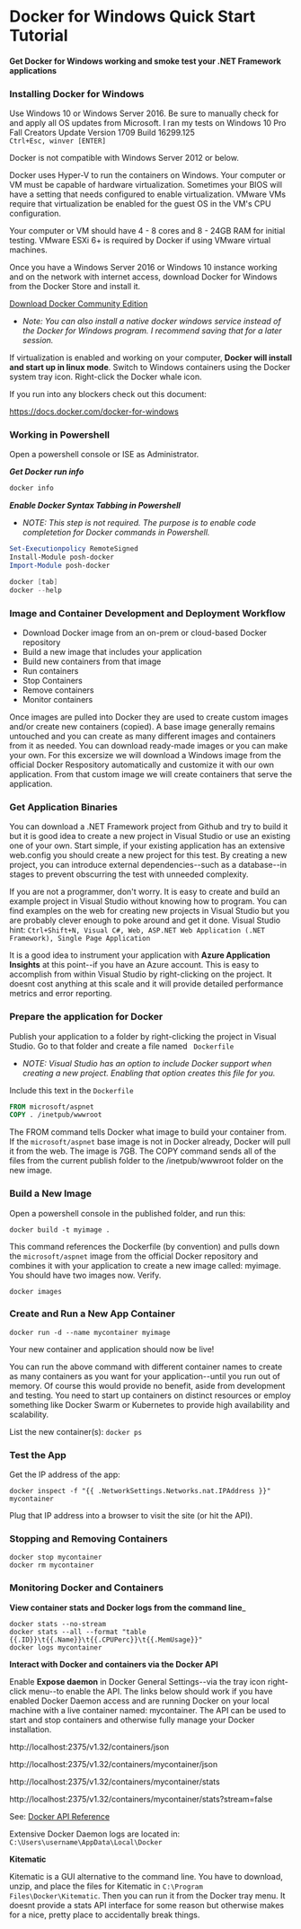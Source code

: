 # Docker for Windows Quick Start Tutorial

#### Get Docker for Windows working and smoke test your .NET Framework applications


### Installing Docker for Windows
Use Windows 10 or Windows Server 2016.  Be sure to manually check for and apply all OS updates from Microsoft.  I ran my tests on Windows 10 Pro Fall Creators Update Version 1709 Build 16299.125  
```Ctrl+Esc, winver [ENTER]```

Docker is not compatible with Windows Server 2012 or below.

Docker uses Hyper-V to run the containers on Windows.  Your computer or VM must be capable of hardware virtualization.  Sometimes your BIOS will have a setting that needs configured to enable virtualization.  VMware VMs require that virtualization be enabled for the guest OS in the VM's CPU configuration.  

Your computer or VM should have 4 - 8 cores and 8 - 24GB RAM for initial testing.  VMware ESXi 6+ is required by Docker if using VMware virtual machines.

Once you have a Windows Server 2016 or Windows 10 instance working and on the network with internet access, download Docker for Windows from the Docker Store and install it.  

[Download Docker Community Edition](https://www.docker.com/community-edition)

* _Note: You can also install a native docker windows service instead of the Docker for Windows program.  I recommend saving that for a later session._

If virtualization is enabled and working on your computer, **Docker will install and start up in linux mode**.  Switch to Windows containers using the Docker system tray icon.  Right-click the Docker whale icon.

If you run into any blockers check out this document: 

https://docs.docker.com/docker-for-windows


### Working in Powershell

Open a powershell console or ISE as Administrator.


___Get Docker run info___
```powershell
docker info
```

___Enable Docker Syntax Tabbing in Powershell___
* _NOTE: This step is not required.  The purpose is to enable code completetion for Docker commands in Powershell._
```powershell
Set-Executionpolicy RemoteSigned
Install-Module posh-docker
Import-Module posh-docker
```

```powershell
docker [tab]
docker --help
```

### Image and Container Development and Deployment Workflow
* Download Docker image from an on-prem or cloud-based Docker repository 
* Build a new image that includes your application
* Build new containers from that image 
* Run containers
* Stop Containers
* Remove containers
* Monitor containers

Once images are pulled into Docker they are used to create custom images and/or create new containers (copied). A base image generally remains untouched and you can create as many different images and containers from it as needed. You can download ready-made images or you can make your own. For this excersize we will download a Windows image from the official Docker Respository automatically and customize it with our own application.  From that custom image we will create containers that serve the application.  

### Get Application Binaries
You can download a .NET Framework project from Github and try to build it but it is good idea to create a new project in Visual Studio or use an existing one of your own.  Start simple, if your existing application has an extensive web.config you should create a new project for this test. By creating a new project, you can introduce external dependencies--such as a database--in stages to prevent obscurring the test with unneeded complexity.

If you are not a programmer, don't worry.  It is easy to create and build an example project in Visual Studio without knowing how to program.  You can find examples on the web for creating new projects in Visual Studio but you are probably clever enough to poke around and get it done.  Visual Studio hint: ```Ctrl+Shift+N, Visual C#, Web, ASP.NET Web Application (.NET Framework), Single Page Application```

It is a good idea to instrument your application with **Azure Application Insights** at this point--if you have an Azure account.  This is easy to accomplish from within Visual Studio by right-clicking on the project.  It doesnt cost anything at this scale and it will provide detailed performance metrics and error reporting.

### Prepare the application for Docker
Publish your application to a folder by right-clicking the project in Visual Studio.  Go to that folder and create a file named ``` Dockerfile```

* _NOTE: Visual Studio has an option to include Docker support when creating a new project. Enabling that option creates this file for you._

Include this text in the ```Dockerfile```

```dockerfile
FROM microsoft/aspnet
COPY . /inetpub/wwwroot
```
The FROM command tells Docker what image to build your container from.  If the ```microsoft/aspnet``` base image is not in Docker already, Docker will pull it from the web.  The image is 7GB.  The COPY command sends all of the files from the current publish folder to the /inetpub/wwwroot folder on the new image. 

### Build a New Image
Open a powershell console in the published folder, and run this:

```
docker build -t myimage .
```

This command references the Dockerfile (by convention) and pulls down the ```microsoft/aspnet``` image from the official Docker repository and combines it with your application to create a new image called: myimage.  You should have two images now. Verify.

```
docker images
```
### Create and Run a New App Container
```
docker run -d --name mycontainer myimage
```

Your new container and application should now be live!

You can run the above command with different container names to create as many containers as you want for your application--until you run out of memory.  Of course this would provide no benefit, aside from development and testing.  You need to start up containers on distinct resources or employ something like Docker Swarm or Kubernetes to provide high availability and scalability. 

List the new container(s): ```docker ps```

### Test the App

Get the IP address of the app:

```
docker inspect -f "{{ .NetworkSettings.Networks.nat.IPAddress }}" mycontainer
```

Plug that IP address into a browser to visit the site (or hit the API).

### Stopping and Removing Containers
```
docker stop mycontainer
docker rm mycontainer
```

###  Monitoring Docker and Containers

__View container stats and Docker logs from the command line___
```
docker stats --no-stream
docker stats --all --format "table {{.ID}}\t{{.Name}}\t{{.CPUPerc}}\t{{.MemUsage}}"
docker logs mycontainer
```

__Interact with Docker and containers via the Docker API__

Enable **Expose daemon** in Docker General Settings--via the tray icon right-click menu--to enable the API.  The links below should work if you have enabled Docker Daemon access and are running Docker on your local machine with a live container named: mycontainer.  The API can be used to start and stop containers and otherwise fully manage your Docker installation.

http://localhost:2375/v1.32/containers/json

http://localhost:2375/v1.32/containers/mycontainer/json

http://localhost:2375/v1.32/containers/mycontainer/stats

http://localhost:2375/v1.32/containers/mycontainer/stats?stream=false

See: [Docker API Reference](https://docs.docker.com/engine/api/v1.32/)

Extensive Docker Daemon logs are located in:
```C:\Users\username\AppData\Local\Docker```

__Kitematic__

Kitematic is a GUI alternative to the command line.  You have to download, unzip, and place the files for Kitematic in ```C:\Program Files\Docker\Kitematic```.  Then you can run it from the Docker tray menu.  It doesnt provide a stats API interface for some reason but otherwise makes for a nice, pretty place to accidentally break things. 
